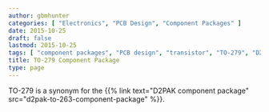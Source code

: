 ```yaml
---
author: gbmhunter
categories: [ "Electronics", "PCB Design", "Component Packages" ]
date: 2015-10-25
draft: false
lastmod: 2015-10-25
tags: [ "component packages", "PCB design", "transistor", "TO-279", "D2PAK" ]
title: TO-279 Component Package
type: page
---
```


TO-279 is a synonym for the {{% link text="D2PAK component package" src="d2pak-to-263-component-package" %}}.
